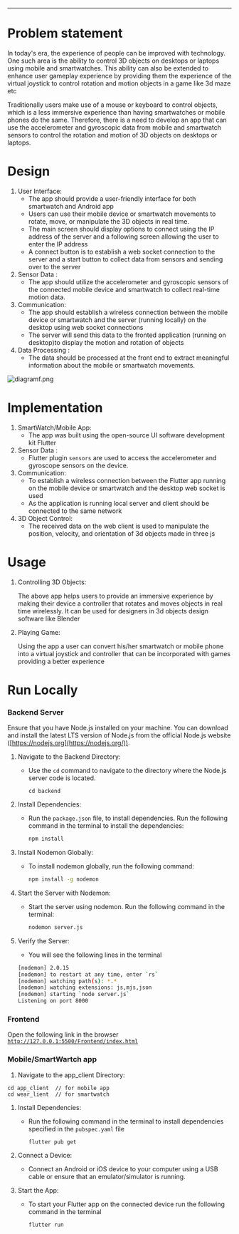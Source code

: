 ---

# Problem statement

In today's era, the experience of people can be improved with technology. One such area is the ability to control 3D objects on desktops or laptops using mobile and smartwatches. This ability can also be extended to enhance user gameplay experience by providing them the experience of the virtual joystick to control rotation and motion objects in a game like 3d maze etc

Traditionally users make use of a mouse or keyboard to control objects, which is a less immersive experience than having smartwatches or mobile phones do the same. Therefore, there is a need to develop an app that can use the accelerometer and gyroscopic data from mobile and smartwatch sensors to control the rotation and motion of 3D objects on desktops or laptops.

# Design

1. User Interface:
    - The app should provide a user-friendly interface for both smartwatch and Android app
    - Users can use their mobile device or smartwatch movements to rotate, move, or manipulate the 3D objects in real time.
    - The main screen should display options to connect using the IP address of the server and a following screen allowing the user to enter the IP address
    - A connect button is to establish a web socket connection to the server and a start button to collect data from sensors and sending over to the server
2. Sensor Data :
    - The app should utilize the accelerometer and gyroscopic sensors of the connected mobile device and smartwatch to collect real-time motion data.
3.  Communication:
    - The app should establish a wireless connection between the mobile device or smartwatch and the server (running locally) on the desktop using web socket connections
    - The server will send this data to the fronted application (running on desktop)to display the motion and rotation of objects
4. Data Processing :
    - The data should be processed at the front end to extract meaningful information about the mobile or smartwatch movements.
    

![diagramf.png](https://s3-us-west-2.amazonaws.com/secure.notion-static.com/7adfc833-d535-4c8c-98fd-da14e39f94ab/diagramf.png)

# Implementation

1. SmartWatch/Mobile App:
    - The app was built using the open-source UI software development kit Flutter
2. Sensor Data :
    - Flutter plugin `sensors` are used to access the accelerometer and gyroscope sensors on the device.
3.  Communication:
    - To establish a wireless connection between the Flutter app running on the mobile device or smartwatch and the desktop web socket is used
    - As the application is running local server and client should be connected to the same network
4. 3D Object Control:
    - The received data on the web client is used to manipulate the position, velocity, and orientation of 3d objects made in three js

# Usage

1. Controlling 3D Objects:
    
    The above app helps users to provide an immersive experience by making their device a controller that rotates and moves objects in real time wirelessly. It can be used for designers in 3d objects design  software like Blender  
    
2. Playing  Game:
    
    Using the app a user can convert his/her smartwatch or mobile phone into a virtual joystick and controller that can be incorporated with games providing a better experience 
    

# Run Locally

### Backend Server

Ensure that you have Node.js installed on your machine. You can download and install the latest LTS version of Node.js from the official Node.js website ([https://nodejs.org](https://nodejs.org/)).

1. Navigate to the Backend  Directory:
    - Use the `cd` command to navigate to the directory where the Node.js server code is located.
        
        ```
        cd backend
        ```
        
2. Install Dependencies:
    - Run the `package.json` file,  to install dependencies. Run the following command in the terminal to install the dependencies:
        
        ```bash
        npm install
        ```
        
3. Install Nodemon Globally:
    - To install nodemon globally, run the following command:
        
        ```bash
        npm install -g nodemon
        ```
        
4. Start the Server with Nodemon:
    - Start the server using nodemon. Run the following command in the terminal:
        
        ```bash
        nodemon server.js
        ```
        
5. Verify the Server:
    - You will see the following lines in the terminal
    
    ```bash
    [nodemon] 2.0.15
    [nodemon] to restart at any time, enter `rs`
    [nodemon] watching path(s): *.*
    [nodemon] watching extensions: js,mjs,json
    [nodemon] starting `node server.js`
    Listening on port 8000
    ```
    

### Frontend

Open the following link in the browser [`http://127.0.0.1:5500/Frontend/index.html`](http://127.0.0.1:5500/Frontend/index.html)

### Mobile/SmartWartch app

1. Navigate to the app_client Directory:

```
cd app_client  // for mobile app
cd wear_lient  // for smartwatch 
```

1. Install Dependencies:
    - Run the following command in the terminal to install dependencies specified in the `pubspec.yaml` file
        
        ```
        flutter pub get
        ```
        
2. Connect a Device:
    - Connect an Android or iOS device to your computer using a USB cable or ensure that an emulator/simulator is running.
3. Start the App:
    - To start your Flutter app on the connected device run the following command in the terminal
        
        ```
        flutter run
        ```
